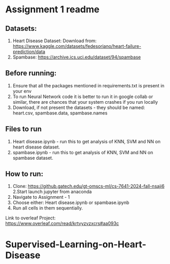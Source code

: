 # Assignment 1 readme

## Datasets:

1. Heart Disease Dataset: Download from: https://www.kaggle.com/datasets/fedesoriano/heart-failure-prediction/data
2. Spambase: https://archive.ics.uci.edu/dataset/94/spambase

## Before running:

1. Ensure that all the packages mentioned in requirements.txt is present in your env
2. To run Neural Network code it is better to run it in google collab or similar, there are chances that your system crashes if you run locally
3. Download, if not present the datasets - they should be named: heart.csv, spambase.data, spambase.names

## Files to run

1. Heart disease.ipynb - run this to get analysis of KNN, SVM and NN on heart disease dataset.
2. spambase.ipynb - run this to get analysis of KNN, SVM and NN on spambase dataset.

## How to run:

1. Clone: https://github.gatech.edu/gt-omscs-ml/cs-7641-2024-fall-nsaji6
2.Start launch jupyter from anaconda
3. Navigate to Assignment - 1
4. Choose either: Heart disease.ipynb or spambase.ipynb
5. Run all cells in them sequentially.

Link to overleaf Project: https://www.overleaf.com/read/krtvyzvzxcrs#aa093c
# Supervised-Learning-on-Heart-Disease
